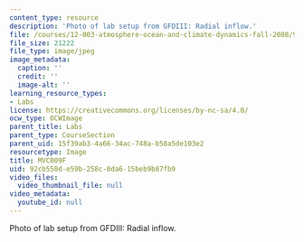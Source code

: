 ```yaml
---
content_type: resource
description: 'Photo of lab setup from GFDIII: Radial inflow.'
file: /courses/12-003-atmosphere-ocean-and-climate-dynamics-fall-2008/92cb550de59b258c0da615beb9b87fb9_MVC009F.jpg
file_size: 21222
file_type: image/jpeg
image_metadata:
  caption: ''
  credit: ''
  image-alt: ''
learning_resource_types:
- Labs
license: https://creativecommons.org/licenses/by-nc-sa/4.0/
ocw_type: OCWImage
parent_title: Labs
parent_type: CourseSection
parent_uid: 15f39ab3-4a66-34ac-748a-b58a5de103e2
resourcetype: Image
title: MVC009F
uid: 92cb550d-e59b-258c-0da6-15beb9b87fb9
video_files:
  video_thumbnail_file: null
video_metadata:
  youtube_id: null
---
```

Photo of lab setup from GFDIII: Radial inflow.